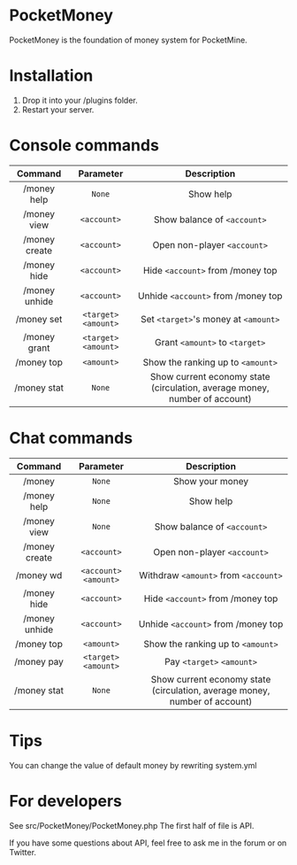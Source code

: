 # PocketMoney

PocketMoney is the foundation of money system for PocketMine.

# Installation
1.  Drop it into your /plugins folder.
2.  Restart your server.

# Console commands

| Command | Parameter | Description |
| :-----: | :-------: | :---------: |
| /money help | `None` | Show help |
| /money view | `<account>` | Show balance of `<account>` |
| /money create | `<account>` | Open non-player `<account>` |
| /money hide | `<account>` | Hide `<account>` from /money top |
| /money unhide | `<account>` | Unhide `<account>` from /money top |
| /money set | `<target>` `<amount>` | Set `<target>`'s money at `<amount>` |
| /money grant | `<target>` `<amount>` | Grant `<amount>` to `<target>` |
| /money top | `<amount>` | Show the ranking up to `<amount>` |
| /money stat | `None` | Show current economy state (circulation, average money, number of account) |

# Chat commands

| Command | Parameter | Description |
| :-----: | :-------: | :---------: |
| /money | `None` | Show your money |
| /money help | `None` | Show help |
| /money view | `None` | Show balance of `<account>` |
| /money create | `<account>` | Open non-player `<account>` |
| /money wd | `<account>` `<amount>` | Withdraw `<amount>` from `<account>` |
| /money hide | `<account>` | Hide `<account>` from /money top |
| /money unhide | `<account>` | Unhide `<account>` from /money top |
| /money top | `<amount>` | Show the ranking up to `<amount>` |
| /money pay | `<target>` `<amount>` | Pay `<target>` `<amount>` |
| /money stat | `None` | Show current economy state (circulation, average money, number of account) |

# Tips

You can change the value of default money by rewriting system.yml

# For developers

See src/PocketMoney/PocketMoney.php
The first half of file is API.

If you have some questions about API, feel free to ask me in the forum or on Twitter.



